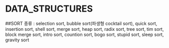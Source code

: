# DATA_STRUCTURES
##SORT
종류 : selection sort, bubble sort(파생형 cocktail sort), quick sort, insertion sort, shell sort, merge sort, heap sort, radix sort, tree sort, tim sort, block merge sort, intro sort, countion sort, bogo sort, stupid sort, sleep sort, gravity sort
